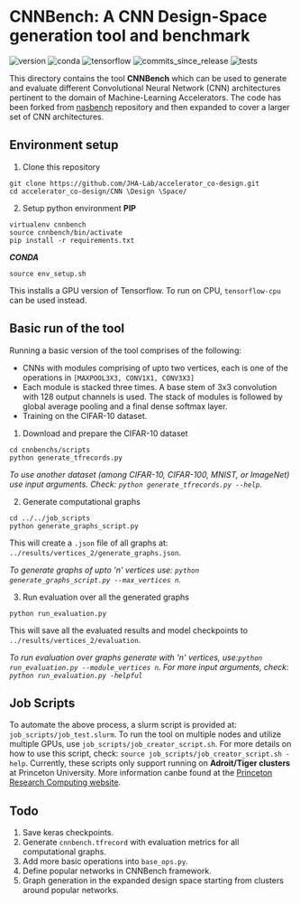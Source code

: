 # CNNBench: A CNN Design-Space generation tool and benchmark

![version](https://img.shields.io/badge/python-v3.8-blue)
![conda](https://img.shields.io/badge/conda%7Cconda--forge-v4.8.3-blue)
![tensorflow](https://img.shields.io/badge/tensorflow--gpu-v2.2-orange)
![commits_since_release](https://img.shields.io/github/commits-since/JHA-Lab/accelerator_co-design/v0.1/main)
![tests](https://img.shields.io/badge/tests-passing-brightgreen)

This directory contains the tool **CNNBench** which can be used to generate and evaluate different Convolutional Neural Network (CNN) architectures pertinent to the domain of Machine-Learning Accelerators. 
The code has been forked from [nasbench](https://github.com/google-research/nasbench) repository and then expanded to cover a larger set of CNN architectures.

## Environment setup

1. Clone this repository
```
git clone https://github.com/JHA-Lab/accelerator_co-design.git
cd accelerator_co-design/CNN \Design \Space/
```
2. Setup python environment
**PIP**
```
virtualenv cnnbench
source cnnbench/bin/activate
pip install -r requirements.txt
```
***CONDA***
```
source env_setup.sh
```
This installs a GPU version of Tensorflow. To run on CPU, `tensorflow-cpu` can be used instead.

## Basic run of the tool

Running a basic version of the tool comprises of the following:
* CNNs with modules comprising of upto two vertices, each is one of the operations in `[MAXPOOL3X3, CONV1X1, CONV3X3]`
* Each module is stacked three times. A base stem of 3x3 convolution with 128 output channels is used. 
The stack of modules is followed by global average pooling and a final dense softmax layer.
* Training on the CIFAR-10 dataset.

1. Download and prepare the CIFAR-10 dataset
```
cd cnnbenchs/scripts
python generate_tfrecords.py
```

_To use another dataset (among CIFAR-10, CIFAR-100, MNIST, or ImageNet) use input arguments. Check: `python generate_tfrecords.py --help`._

2. Generate computational graphs
```
cd ../../job_scripts
python generate_graphs_script.py
```
This will create a `.json` file of all graphs at: `../results/vertices_2/generate_graphs.json`.

_To generate graphs of upto 'n' vertices use: `python generate_graphs_script.py --max_vertices n`._

3. Run evaluation over all the generated graphs
```
python run_evaluation.py
```
This will save all the evaluated results and model checkpoints to `../results/vertices_2/evaluation`.

_To run evaluation over graphs generate with 'n' vertices, use:`python run_evaluation.py --module_vertices n`. For more input arguments, check: `python run_evaluation.py -helpful`_

## Job Scripts

To automate the above process, a slurm script is provided at: `job_scripts/job_test.slurm`. To run the tool on multiple nodes and utilize multiple GPUs, use `job_scripts/job_creator_script.sh`. 
For more details on how to use this script, check: `source job_scripts/job_creator_script.sh -help`. Currently, these scripts only support running on **Adroit/Tiger clusters** at Princeton University. 
More information canbe found at the [Princeton Research Computing website](https://researchcomputing.princeton.edu/systems-and-services/available-systems).

## Todo

1. Save keras checkpoints.
2. Generate `cnnbench.tfrecord` with evaluation metrics for all computational graphs.
3. Add more basic operations into `base_ops.py`.
4. Define popular networks in CNNBench framework.
5. Graph generation in the expanded design space starting from clusters around popular networks.
